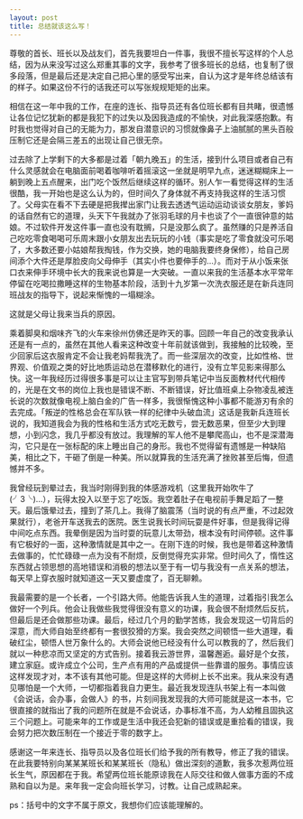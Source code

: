 ```yaml
---
layout: post
title: 总结就该这么写！
---
```


尊敬的首长、班长以及战友们，首先我要坦白一件事，我很不擅长写这样的个人总结，因为从来没写过这么郑重其事的文字，我参考了很多班长的总结，也复制了很多段落，但是最后还是决定自己把心里的感受写出来，自认为这才是年终总结该有的样子。如果这份不行的话我还可以写张规规矩矩的出来。

相信在这一年中我的工作，在座的连长、指导员还有各位班长都有目共睹，很遗憾让各位记忆犹新的都是我犯下的过失以及因我造成的不愉快，对此我深感抱歉。有时我也觉得对自己的无能为力，那发自潜意识的习惯就像鼻子上油腻腻的黑头百般压制它还是会隔三差五的出现让自己很无奈。

过去除了上学剩下的大多都是过着「朝九晚五」的生活，接到什么项目或者自己有什么灵感就会在电脑面前喝着咖啡听着摇滚这一坐就是明早九点，迷迷糊糊床上一躺到晚上五点醒来，出门吃个饭然后继续这样的循环。别人乍一看觉得这样的生活很酷，我一开始也是这么认为的，但时间久了身体就不再支持我这样的生活习惯了。父母实在看不下去硬是把我撵出家门让我去透透气运动运动谈谈女朋友，爹妈的话自然有它的道理，头天下午我就办了张羽毛球的月卡也谈了个一直很钟意的姑娘。不过软件开发这件事一直也没有耽搁，只是没那么疯了。虽然赚的只是养活自己吃吃零食喝喝可乐周末跟小女朋友出去玩玩的小钱（事实是吃了零食就没可乐喝了，大多数还要小姑娘帮我掏钱，作为交换，她的电脑我要终身保修），给自己房间添个大件还是厚脸皮向父母伸手（其实小件也要伸手的…）。而对于从小饭来张口衣来伸手环境中长大的我来说也算是一大突破。一直以来我的生活基本水平常年停留在吃喝拉撒睡这样的生物基本阶段，活到十九岁第一次洗衣服还是在新兵连同班战友的指导下，说起来惭愧的一塌糊涂。

这就是父母让我来当兵的原因。

乘着脚臭和烟味齐飞的火车来徐州仿佛还是昨天的事。回顾一年自己的改变我承认还是有一点的，虽然在其他人看来这种改变十年前就该做到，我接触的比较晚，至少回家后这衣服肯定不会让我老妈帮我洗了。而一些深层次的改变，比如性格、世界观、价值观之类的好比地质运动总在潜移默化的进行，没有立竿见影来得那么快。这一年我经历过得很多事是可以让主官写到带兵笔记中当反面教材代代相传的，光是在文书的岗位上我也是错误不断、不断错误，好比值班桌上杂物凌乱被连长说的次数就像电视上脑白金的广告一样多，我很惭愧这种小事都不能游刃有余的去完成。「叛逆的性格总会在军队铁一样的纪律中头破血流」这话是我新兵连班长说的，我知道我会为我的性格和生活方式吃无数亏，尝无数恶果，但至少大到理想，小到闪念，我几乎都没有放过。我理解的军人他不是攀爬高山，也不是深潜海沟，它只是在一张标配的床上睡出自己的身形。我也不觉得留有遗憾是一种缺陷美，相比之下，干砸了倒是一种美。所以就算我的生活充满了挫败甚至后悔，但遗憾并不多。

我曾经玩到晕过去，我当时刚得到我的体感游戏机（这里我开始吹牛了(╯3╰)…），玩得太投入以至于忘了吃饭。我空着肚子在电视前手舞足蹈了一整天。最后饿晕过去，撞到了茶几上。我得了脑震荡（当时说的有点严重，不过起效果就行），老爸开车送我去的医院。医生说我长时间玩耍是件好事，但是我得记得中间吃点东西。我晕倒是因为当时耍的玩意儿太带劲，根本没有时间停顿。这件事有它极好的一面，这种激情就是其中之一。在刚下连的时候，我也是带着这种激情去做事的，忙忙碌碌一点为没有不耐烦，反倒觉得充实非常。但时间久了，惰性这东西就占领思想的高地错误和消极的想法以至于有一切与我没有一点关系的想法，每天早上穿衣服时就知道这一天又要虚度了，百无聊赖。

我最需要的是一个长者，一个引路大师。他能告诉我人生的道理，过着指引我怎么做好一个列兵。他会让我做些我觉得很没有意义的功课，我会很不耐烦然后反抗，但最后是还会做那些功课。最后，经过几个月的勤学苦练，我会发现这一切背后的深意，而大师自始至终都有一套很狡猾的方案。我会突然之间顿悟一些大道理，看破红尘，顿悟人世万象什么的。大师会说他已经没有什么可以教我的了，然后我们就以一种悲凉而又坚定的方式告别。接着我云游世界，温馨邂逅。最好是个女孩，建立家庭。或许成立个公司，生产点有用的产品或提供一些靠谱的服务。事情应该这样发现才对，本不该有其他可能。但是这样的大师树上长不出来。我从来没有遇见哪怕是一个大师，一切都指着我自力更生。最近我发现连队书架上有一本叫做《会说话，会办事，会做人》的书，片刻间我发现我的大师可能就是这一本书，它很直接的就指出了我的问题所在就是不会说话，办事标准不高，为人幼稚且固执这三个问题上。可能来年的工作或是生活中我还会犯新的错误或是重拾看的错误，我会努力把次数压制在一个接近于零的数字上。

感谢这一年来连长、指导员以及各位班长们给予我的所有教导，修正了我的错误。在此我要特别向某某某班长和某某班长（隐私）做出深刻的道歉，我多次惹两位班长生气，原因都在于我。希望两位班长能原谅我在人际交往和做人做事方面的不成熟和自以为是。来年我一定会向班长学习，讨教。让自己成熟起来。

ps：括号中的文字不属于原文，我想你们应该能理解的。